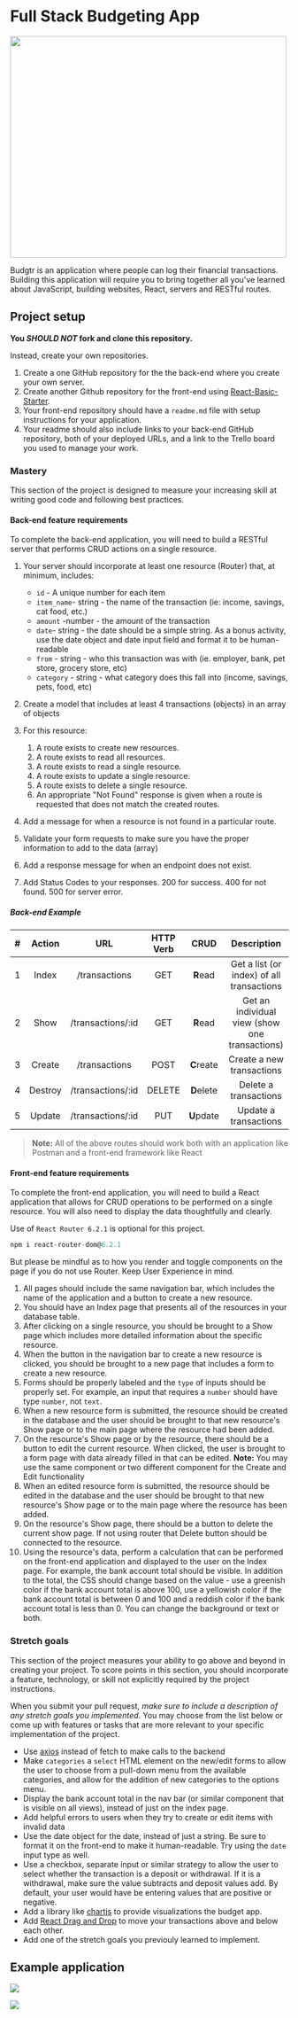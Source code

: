 # Full Stack Budgeting App

<img src="./assets/budget.webp" width="500" height="400">

Budgtr is an application where people can log their financial transactions. Building this application will require you to bring together all you've learned about JavaScript, building websites, React, servers and RESTful routes.

## Project setup

**You _SHOULD NOT_ fork and clone this repository.**

Instead, create your own repositories.

1. Create a one GitHub repository for the the back-end where you create your own server.
1. Create another Github repository for the front-end using [React-Basic-Starter](https://github.com/10-3-pursuit/react-basic-starter).
1. Your front-end repository should have a `readme.md` file with setup instructions for your application.
1. Your readme should also include links to your back-end GitHub repository, both of your deployed URLs, and a link to the Trello board you used to manage your work.

### Mastery

This section of the project is designed to measure your increasing skill at writing good code and following best practices.

#### Back-end feature requirements

To complete the back-end application, you will need to build a RESTful server that performs CRUD actions on a single resource.

1. Your server should incorporate at least one resource (Router) that, at minimum, includes:
   - `id` - A unique number for each item
   - `item_name`- string - the name of the transaction (ie: income, savings, cat food, etc.)
   - `amount` -number - the amount of the transaction
   - `date`- string - the date should be a simple string. As a bonus activity, use the date object and date input field and format it to be human-readable
   - `from` - string - who this transaction was with (ie. employer, bank, pet store, grocery store, etc)
   - `category` - string - what category does this fall into (income, savings, pets, food, etc)
1. Create a model that includes at least 4 transactions (objects) in an array of objects
1. For this resource:

   1. A route exists to create new resources.
   1. A route exists to read all resources.
   1. A route exists to read a single resource.
   1. A route exists to update a single resource.
   1. A route exists to delete a single resource.
   1. An appropriate "Not Found" response is given when a route is requested that does not match the created routes.

1. Add a message for when a resource is not found in a particular route.
1. Validate your form requests to make sure you have the proper information to add to the data (array)
1. Add a response message for when an endpoint does not exist.
1. Add Status Codes to your responses. 200 for success. 400 for not found. 500 for server error.

##### Back-end Example

|  #  | Action  |        URL        | HTTP Verb |    CRUD    |                  Description                   |
| :-: | :-----: | :---------------: | :-------: | :--------: | :--------------------------------------------: |
|  1  |  Index  |   /transactions   |    GET    |  **R**ead  |   Get a list (or index) of all transactions    |
|  2  |  Show   | /transactions/:id |    GET    |  **R**ead  | Get an individual view (show one transactions) |
|  3  | Create  |   /transactions   |   POST    | **C**reate |           Create a new transactions            |
|  4  | Destroy | /transactions/:id |  DELETE   | **D**elete |             Delete a transactions              |
|  5  | Update  | /transactions/:id |    PUT    | **U**pdate |             Update a transactions              |

> **Note:** All of the above routes should work both with an application like Postman and a front-end framework like React

#### Front-end feature requirements

To complete the front-end application, you will need to build a React application that allows for CRUD operations to be performed on a single resource. You will also need to display the data thoughtfully and clearly.

Use of `React Router 6.2.1` is optional for this project.

```js
npm i react-router-dom@6.2.1
```

But please be mindful as to how you render and toggle components on the page if you do not use Router. Keep User Experience in mind.

1. All pages should include the same navigation bar, which includes the name of the application and a button to create a new resource.
1. You should have an Index page that presents all of the resources in your database table.
1. After clicking on a single resource, you should be brought to a Show page which includes more detailed information about the specific resource.
1. When the button in the navigation bar to create a new resource is clicked, you should be brought to a new page that includes a form to create a new resource.
1. Forms should be properly labeled and the `type` of inputs should be properly set. For example, an input that requires a `number` should have type `number`, not `text`.
1. When a new resource form is submitted, the resource should be created in the database and the user should be brought to that new resource's Show page or to the main page where the resource had been added.
1. On the resource's Show page or by the resource, there should be a button to edit the current resource. When clicked, the user is brought to a form page with data already filled in that can be edited.
   **Note:** You may use the same component or two different component for the Create and Edit functionality
1. When an edited resource form is submitted, the resource should be edited in the database and the user should be brought to that new resource's Show page or to the main page where the resource has been added.
1. On the resource's Show page, there should be a button to delete the current show page. If not using router that Delete button should be connected to the resource.
1. Using the resource's data, perform a calculation that can be performed on the front-end application and displayed to the user on the Index page. For example, the bank account total should be visible. In addition to the total, the CSS should change based on the value - use a greenish color if the bank account total is above 100, use a yellowish color if the bank account total is between 0 and 100 and a reddish color if the bank account total is less than 0. You can change the background or text or both.

### Stretch goals

This section of the project measures your ability to go above and beyond in creating your project. To score points in this section, you should incorporate a feature, technology, or skill not explicitly required by the project instructions.

When you submit your pull request, _make sure to include a description of any stretch goals you implemented._ You may choose from the list below or come up with features or tasks that are more relevant to your specific implementation of the project.

- Use [axios](https://www.npmjs.com/package/axios) instead of fetch to make calls to the backend
- Make `categories` a `select` HTML element on the new/edit forms to allow the user to choose from a pull-down menu from the available categories, and allow for the addition of new categories to the options menu.
- Display the bank account total in the nav bar (or similar component that is visible on all views), instead of just on the index page.
- Add helpful errors to users when they try to create or edit items with invalid data
- Use the date object for the date, instead of just a string. Be sure to format it on the front-end to make it human-readable. Try using the `date` input type as well.
- Use a checkbox, separate input or similar strategy to allow the user to select whether the transaction is a deposit or withdrawal. If it is a withdrawal, make sure the value subtracts and deposit values add. By default, your user would have be entering values that are positive or negative.
- Add a library like [chartjs](https://www.chartjs.org) to provide visualizations the budget app.
- Add [React Drag and Drop](https://react-dnd.github.io/react-dnd/about) to move your transactions above and below each other.
- Add one of the stretch goals you previouly learned to implement.

## Example application

![](./assets/index-page.png)

![](./assets/new-page.png)
